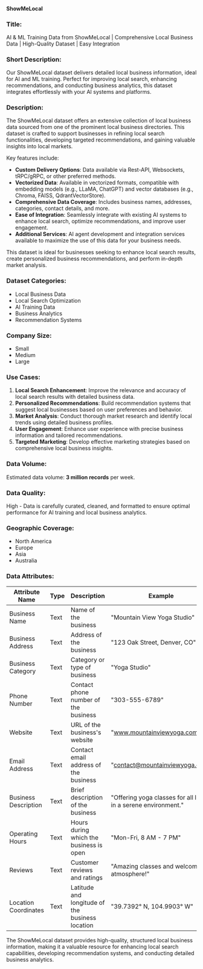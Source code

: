 #### ShowMeLocal

### Title:
AI & ML Training Data from ShowMeLocal | Comprehensive Local Business Data | High-Quality Dataset | Easy Integration

### Short Description:
Our ShowMeLocal dataset delivers detailed local business information, ideal for AI and ML training. Perfect for improving local search, enhancing recommendations, and conducting business analytics, this dataset integrates effortlessly with your AI systems and platforms.

### Description:
The ShowMeLocal dataset offers an extensive collection of local business data sourced from one of the prominent local business directories. This dataset is crafted to support businesses in refining local search functionalities, developing targeted recommendations, and gaining valuable insights into local markets.

Key features include:
- **Custom Delivery Options**: Data available via Rest-API, Websockets, tRPC/gRPC, or other preferred methods.
- **Vectorized Data**: Available in vectorized formats, compatible with embedding models (e.g., LLaMA, ChatGPT) and vector databases (e.g., Chroma, FAISS, QdrantVectorStore).
- **Comprehensive Data Coverage**: Includes business names, addresses, categories, contact details, and more.
- **Ease of Integration**: Seamlessly integrate with existing AI systems to enhance local search, optimize recommendations, and improve user engagement.
- **Additional Services**: AI agent development and integration services available to maximize the use of this data for your business needs.

This dataset is ideal for businesses seeking to enhance local search results, create personalized business recommendations, and perform in-depth market analysis.

### Dataset Categories:
- Local Business Data
- Local Search Optimization
- AI Training Data
- Business Analytics
- Recommendation Systems

### Company Size:
- Small
- Medium
- Large

### Use Cases:
1. **Local Search Enhancement**: Improve the relevance and accuracy of local search results with detailed business data.
2. **Personalized Recommendations**: Build recommendation systems that suggest local businesses based on user preferences and behavior.
3. **Market Analysis**: Conduct thorough market research and identify local trends using detailed business profiles.
4. **User Engagement**: Enhance user experience with precise business information and tailored recommendations.
5. **Targeted Marketing**: Develop effective marketing strategies based on comprehensive local business insights.

### Data Volume:
Estimated data volume: **3 million records** per week.

### Data Quality:
High - Data is carefully curated, cleaned, and formatted to ensure optimal performance for AI training and local business analytics.

### Geographic Coverage:
- North America
- Europe
- Asia
- Australia

### Data Attributes:

| Attribute Name          | Type    | Description                                         | Example                                    |
|-------------------------|---------|-----------------------------------------------------|--------------------------------------------|
| Business Name           | Text    | Name of the business                               | "Mountain View Yoga Studio"                |
| Business Address        | Text    | Address of the business                            | "123 Oak Street, Denver, CO"               |
| Business Category       | Text    | Category or type of business                       | "Yoga Studio"                              |
| Phone Number            | Text    | Contact phone number of the business               | "303-555-6789"                             |
| Website                 | Text    | URL of the business's website                      | "www.mountainviewyoga.com"                 |
| Email Address           | Text    | Contact email address of the business              | "contact@mountainviewyoga.com"            |
| Business Description    | Text    | Brief description of the business                  | "Offering yoga classes for all levels in a serene environment." |
| Operating Hours         | Text    | Hours during which the business is open            | "Mon-Fri, 8 AM - 7 PM"                    |
| Reviews                 | Text    | Customer reviews and ratings                       | "Amazing classes and welcoming atmosphere!" |
| Location Coordinates    | Text    | Latitude and longitude of the business location    | "39.7392° N, 104.9903° W"                 |

The ShowMeLocal dataset provides high-quality, structured local business information, making it a valuable resource for enhancing local search capabilities, developing recommendation systems, and conducting detailed business analytics.